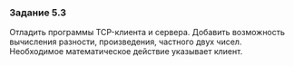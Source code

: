 ### Задание 5.3
Отладить программы ТСP-клиента и сервера. Добавить возможность вычисления разности, произведения, частного двух чисел. Необходимое математическое действие указывает клиент.
